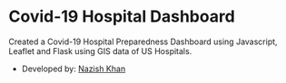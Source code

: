 # Covid-19 Hospital Dashboard
Created a Covid-19 Hospital Preparedness Dashboard using Javascript, Leaflet and Flask using GIS data of US Hospitals.

- Developed by:	[Nazish Khan](https://www.linkedin.com/in/nazish-khan-1a1b79139)
